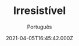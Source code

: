 ---
id: '7cea7965-f4d9-4e31-b6d7-f5012f7e3497'
type: 'movie' # Filme, Série, Anime
title: "Irresistível"
synopsis: ["Um estrategista político democrata (Steve Carell) tenta ajudar um veterano de guerra a vencer a eleição municipal em uma cidade predominantemente de direita, no estado de Wisconsin.",
]
originalTitle: "Irresistible"
date: '2021-04-05T16:45:42.000Z'
update: '2021-04-05T16:45:42.000Z'
releaseDate: '2020-08-21T03:00:00.000Z'
imdb:
  rating: '6.3' # 8.5
  id: '' # tt0470752
duration: '1h 41 Min'
trailer:
  urls: [
    'VkkIUY_3_5U',
  ]
tags: ['1080p']
genre: ['Comédia', 'Drama'] #
quality: 'WEB-DLe' # BluRay, WEB-DL, HDTV, WEB-DL4K, WEB-DLe
format: 'MKV' # MKV, MP4, TS
audio: 'Português, Inglês' # Dublado, Legendado, Dual Audio, Dub & Leg
subtitle: 'Português' # Português, inglês,
size: '2.2 GB' # 4.8 GB
audioQuality: 10
videoQuality: 10
directors: []
#  - name: 'Lana Wachowski'
#    image: ''
#  - name: 'Lilly Wachowski'
#    image: ''
cast: []
#  - name: 'Keanu Reeves'
#    image: ''
#    characterName: 'Neo'
writers: []
#  - name: ''
#    image: ''
maturityRating:
  age: '' # L , 10, 12, 14, 16, 18
  topics: [''] # Violence, Illegal drugs, Inappropriate Language, Legal Drugs, Sexual Content, Extreme Violence
###########################################
download:
  
  - url: 'magnet:?xt=urn:btih:55f1da5ff3e92cf7b6be1b630206b82fc9c8c32c&dn=Irresistivel.2021.BluRay.1080p.DUAL.5.1.COMANDO.TO&tr=udp%3a%2f%2fpublic.popcorn-tracker.org%3a6969%2fannounce&tr=udp%3a%2f%2ftracker.internetwarriors.net%3a1337%2fannounce&tr=udp%3a%2f%2ftracker.opentrackr.org%3a1337%2fannounce&tr=udp%3a%2f%2fexodus.desync.com%3a6969%2fannounce&tr=udp%3a%2f%2fretracker.lanta-net.ru%3a2710%2fannounce&tr=udp%3a%2f%2fopen.stealth.si%3a80%2fannounce&tr=udp%3a%2f%2fwww.torrent.eu.org%3a451%2fannounce&tr=udp%3a%2f%2fopentracker.i2p.rocks%3a6969%2fannounce&tr=http%3a%2f%2ftracker.opentrackr.org%3a1337%2fannounce&tr=udp%3a%2f%2f3rt.tace.ru%3a60889%2fannounce'
    resolution: '1080p' # 720p, 1080p, 4K,
    audio: 'Dual Áudio' # Dublado, Legendado, Dual Audio
    size: '' # 4.8 GB
    quality: '' # BluRay, WEB-DL
    format: '' # MKV
images:
  cover: '/assets/movies/irresistivel.jpg'
  background: '/assets/movies/'
---
